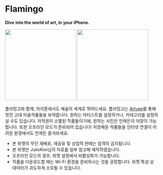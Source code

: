 # Flamingo
**Dive into the world of art, in your iPhone.**

<div>
<img width="233" src="https://user-images.githubusercontent.com/63099769/104401826-51c22500-5598-11eb-87b2-bf9ede47db02.png">
<img width="233" src="https://user-images.githubusercontent.com/63099769/104402007-afef0800-5598-11eb-8c9a-c80fd0e0ee99.png">
</div>

플라밍고와 함께, 아이폰에서도 예술의 세계로 뛰어드세요.
플라밍고는 [Artvee](https://artvee.com/)를 통해 멋진 고대 미술작품들을 보여줍니다. 원하는 아티스트를 설정하거나, 카테고리를 설정하실 수도 있습니다. 저작권이 소멸된 작품들이기에, 원하는 사진은 언제든지 저장이 가능합니다.
또한 오프라인 모드가 준비되어 있습니다! 저장해둔 작품들을 인터넷 연결이 어려운 환경에서도 언제든 즐겨보세요.

- 본 위젯의 무단 재배포, 재공유 및 상업적 판매는 엄격히 금지됩니다.
- 본 위젯은 JulioKim님의 자료를 일부 참고해 제작하였습니다.
- 오프라인 모드의 경우, 위젯 설정에서 비활성화가 가능합니다.
- 작품을 다운로드할 때는 Wi-Fi 환경을 준비하시는 것을 권장합니다. 위젯 특성 상 데이터가 과도하게 소모될 수 있습니다.
